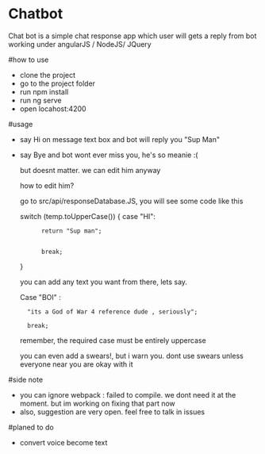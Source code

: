 # Chatbot

Chat bot is a simple chat response app which user will gets a reply from bot
working under angularJS / NodeJS/ JQuery

#how to use
- clone the project
- go to the project folder
- run npm install
- run ng serve
- open locahost:4200

#usage
- say Hi on message text box and bot will reply you "Sup Man"
- say Bye and bot wont ever miss you, he's so meanie :(
    
    but doesnt matter. we can edit him anyway

    how to edit him?
    
    go to src/api/responseDatabase.JS, you will see some code like this
    
    switch (temp.toUpperCase()) {
        case "HI":


            return "Sup man";


            break;
    }

    you can add any text you want from there, lets say. 
    
    Case "BOI" :

        "its a God of War 4 reference dude , seriously";

        break;
    

    remember, the required case must be entirely uppercase

    you can even add a swears!, but i warn you. dont use swears unless everyone near you are okay with it


#side note
- you can ignore webpack : failed to compile. we dont need it at the moment. but im working on fixing that part now
- also, suggestion are very open. feel free to talk in issues


#planed to do
- convert voice become text
